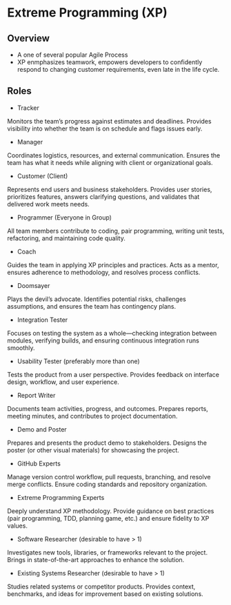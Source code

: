 # Extreme Programming (XP)

## Overview

- A one of several popular Agile Process
- XP enmphasizes teamwork, empowers developers to confidently respond to changing customer requirements, even late in the life cycle.

## Roles

- Tracker

Monitors the team’s progress against estimates and deadlines. Provides visibility into whether the team is on schedule and flags issues early.

- Manager

Coordinates logistics, resources, and external communication. Ensures the team has what it needs while aligning with client or organizational goals.

- Customer (Client)

Represents end users and business stakeholders. Provides user stories, prioritizes features, answers clarifying questions, and validates that delivered work meets needs.

- Programmer (Everyone in Group)

All team members contribute to coding, pair programming, writing unit tests, refactoring, and maintaining code quality.

- Coach

Guides the team in applying XP principles and practices. Acts as a mentor, ensures adherence to methodology, and resolves process conflicts.

- Doomsayer

Plays the devil’s advocate. Identifies potential risks, challenges assumptions, and ensures the team has contingency plans.

- Integration Tester

Focuses on testing the system as a whole—checking integration between modules, verifying builds, and ensuring continuous integration runs smoothly.

- Usability Tester (preferably more than one)

Tests the product from a user perspective. Provides feedback on interface design, workflow, and user experience.

- Report Writer

Documents team activities, progress, and outcomes. Prepares reports, meeting minutes, and contributes to project documentation.

- Demo and Poster

Prepares and presents the product demo to stakeholders. Designs the poster (or other visual materials) for showcasing the project.

- GitHub Experts

Manage version control workflow, pull requests, branching, and resolve merge conflicts. Ensure coding standards and repository organization.

- Extreme Programming Experts

Deeply understand XP methodology. Provide guidance on best practices (pair programming, TDD, planning game, etc.) and ensure fidelity to XP values.

- Software Researcher (desirable to have > 1)

Investigates new tools, libraries, or frameworks relevant to the project. Brings in state-of-the-art approaches to enhance the solution.

- Existing Systems Researcher (desirable to have > 1)

Studies related systems or competitor products. Provides context, benchmarks, and ideas for improvement based on existing solutions.